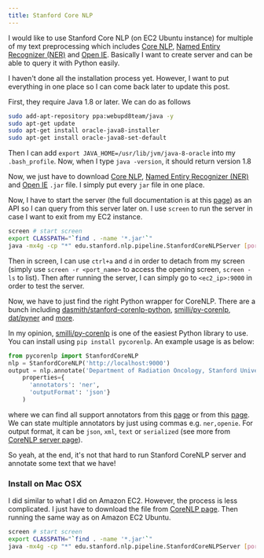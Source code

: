 ```yaml
---
title: Stanford Core NLP
---
```


I would like to use Stanford Core NLP (on EC2 Ubuntu instance) for multiple of
my text preprocessing which includes
[Core NLP](http://stanfordnlp.github.io/CoreNLP/),
[Named Entiry Recognizer (NER)](http://nlp.stanford.edu/software/CRF-NER.html) and
[Open IE](http://nlp.stanford.edu/software/openie.html). Basically I want to create
server and can be able to query it with Python easily.

I haven't done all the installation process yet. However, I want to put everything in one place
so I can come back later to update this post.

First, they require Java 1.8 or later. We can do as follows

```bash
sudo add-apt-repository ppa:webupd8team/java -y
sudo apt-get update
sudo apt-get install oracle-java8-installer
sudo apt-get install oracle-java8-set-default
```

Then I can add `export JAVA_HOME=/usr/lib/jvm/java-8-oracle` into my `.bash_profile`.
Now, when I type `java -version`, it should return version 1.8

Now, we just have to download [Core NLP](http://stanfordnlp.github.io/CoreNLP/),
[Named Entiry Recognizer (NER)](http://nlp.stanford.edu/software/CRF-NER.html) and
[Open IE](http://nlp.stanford.edu/software/openie.html) `.jar` file. I simply put
every `jar` file in one place.

Now, I have to start the server (the full documentation is at this [page](http://stanfordnlp.github.io/CoreNLP/corenlp-server.html)) as an API so I can
query from this server later on. I use `screen` to run
the server in case I want to exit from my EC2 instance.

```bash
screen # start screen
export CLASSPATH="`find . -name '*.jar'`"
java -mx4g -cp "*" edu.stanford.nlp.pipeline.StanfordCoreNLPServer [port?] # run server
```

Then in screen, I can use `ctrl+a` and `d` in order to detach from my screen
(simply use `screen -r <port_name>` to access the opening screen, `screen -ls` to list).
Then after running the server, I can simply go to `<ec2_ip>:9000` in order to test the server.

Now, we have to just find the right Python wrapper for CoreNLP. There are a bunch including
[dasmith/stanford-corenlp-python](https://github.com/dasmith/stanford-corenlp-python),
[smilli/py-corenlp](https://github.com/smilli/py-corenlp), [dat/pyner](https://github.com/dat/pyner)
and [more](http://stanfordnlp.github.io/CoreNLP/other-languages.html).

In my opinion, [smilli/py-corenlp](https://github.com/smilli/py-corenlp) is one of the easiest
Python library to use. You can install using `pip install pycorenlp`. An example usage is as below:

```python
from pycorenlp import StanfordCoreNLP
nlp = StanfordCoreNLP('http://localhost:9000')
output = nlp.annotate('Department of Radiation Oncology, Stanford University, Aviano, PN, Italy',
    properties={
      'annotators': 'ner',
      'outputFormat': 'json'}
    )
```

where we can find all support annotators from this [page](http://stanfordnlp.github.io/CoreNLP/simple.html) or from this [page](http://stanfordnlp.github.io/CoreNLP/annotators.html). We can state multiple annotators by just using commas e.g. `ner,openie`. For output format, it can be `json`, `xml`, `text` or `serialized` (see more from [CoreNLP server page](http://stanfordnlp.github.io/CoreNLP/corenlp-server.html)).

So yeah, at the end, it's not that hard to run Stanford CoreNLP server and annotate some text that we have!


### Install on Mac OSX

I did similar to what I did on Amazon EC2. However, the process is less complicated.
I just have to download the file from [CoreNLP page](http://stanfordnlp.github.io/CoreNLP/).
Then running the same way as on Amazon EC2 Ubuntu.

```bash
screen # start screen
export CLASSPATH="`find . -name '*.jar'`"
java -mx4g -cp "*" edu.stanford.nlp.pipeline.StanfordCoreNLPServer [port?] # run server
```
